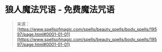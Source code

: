 <!--yml

category: 未分类

date: 2024-06-12 19:01:43

-->  

# 狼人魔法咒语 - 免费魔法咒语

> 来源：[https://www.spellsofmagic.com/spells/beauty_spells/body_spells/19597/page.html#0001-01-01](https://www.spellsofmagic.com/spells/beauty_spells/body_spells/19597/page.html#0001-01-01)
